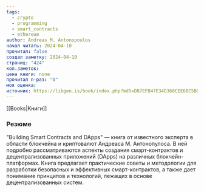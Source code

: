 ```yaml
---
tags:
  - crypto
  - programming
  - smart_contracts
  - ethereum
author: Andreas M. Antonopoulos
начал читать: 2024-04-10
прочитал: false
создал заметку: 2024-04-10
страниц: "424"
кол.заметок: 
цена книги: none
прочитал n-раз: "0"
моя оценка: 
источник: https://libgen.is/book/index.php?md5=D87EFB47E34D360CEE6BC5BD33AEC0FC
---
```

[[Books|Книги]]

### Резюме
"Building Smart Contracts and DApps" — книга от известного эксперта в области блокчейна и криптовалют Андреаса М. Антонопулоса. В ней подробно рассматриваются аспекты создания смарт-контрактов и децентрализованных приложений (DApps) на различных блокчейн-платформах. Книга предлагает практические советы и методологии для разработки безопасных и эффективных смарт-контрактов, а также дает понимание принципов и технологий, лежащих в основе децентрализованных систем.
